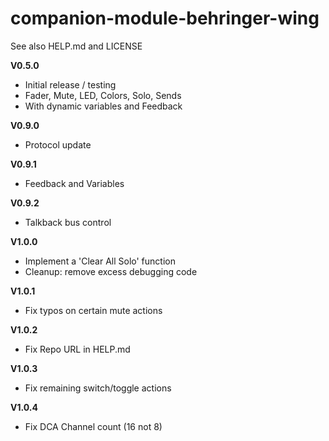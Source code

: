 # companion-module-behringer-wing
See also HELP.md and LICENSE

**V0.5.0**
* Initial release / testing
* Fader, Mute, LED, Colors, Solo, Sends
* With dynamic variables and Feedback

**V0.9.0**
* Protocol update

**V0.9.1**
* Feedback and Variables

**V0.9.2**
* Talkback bus control

**V1.0.0**
* Implement a 'Clear All Solo' function
* Cleanup: remove excess debugging code

**V1.0.1**
* Fix typos on certain mute actions

**V1.0.2**
* Fix Repo URL in HELP.md

**V1.0.3**
* Fix remaining switch/toggle actions

**V1.0.4**
* Fix DCA Channel count (16 not 8)
